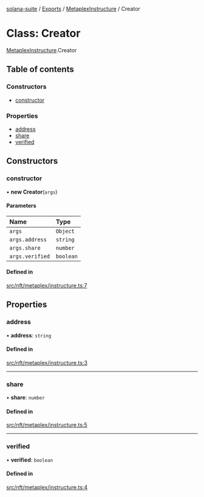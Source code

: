 [solana-suite](../README.md) / [Exports](../modules.md) / [MetaplexInstructure](../modules/MetaplexInstructure.md) / Creator

# Class: Creator

[MetaplexInstructure](../modules/MetaplexInstructure.md).Creator

## Table of contents

### Constructors

- [constructor](MetaplexInstructure.Creator.md#constructor)

### Properties

- [address](MetaplexInstructure.Creator.md#address)
- [share](MetaplexInstructure.Creator.md#share)
- [verified](MetaplexInstructure.Creator.md#verified)

## Constructors

### constructor

• **new Creator**(`args`)

#### Parameters

| Name | Type |
| :------ | :------ |
| `args` | `Object` |
| `args.address` | `string` |
| `args.share` | `number` |
| `args.verified` | `boolean` |

#### Defined in

[src/nft/metaplex/instructure.ts:7](https://github.com/fukaoi/solana-suite/blob/5119ed2/src/nft/metaplex/instructure.ts#L7)

## Properties

### address

• **address**: `string`

#### Defined in

[src/nft/metaplex/instructure.ts:3](https://github.com/fukaoi/solana-suite/blob/5119ed2/src/nft/metaplex/instructure.ts#L3)

___

### share

• **share**: `number`

#### Defined in

[src/nft/metaplex/instructure.ts:5](https://github.com/fukaoi/solana-suite/blob/5119ed2/src/nft/metaplex/instructure.ts#L5)

___

### verified

• **verified**: `boolean`

#### Defined in

[src/nft/metaplex/instructure.ts:4](https://github.com/fukaoi/solana-suite/blob/5119ed2/src/nft/metaplex/instructure.ts#L4)
